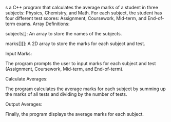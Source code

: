 s a C++ program that calculates the average marks of a student in three subjects: Physics, Chemistry, and Math. For each subject, the student has four different test scores: Assignment, Coursework, Mid-term, and End-of-term exams.
Array Definitions:

subjects[]: An array to store the names of the subjects.

marks[][]: A 2D array to store the marks for each subject and test.

Input Marks:

The program prompts the user to input marks for each subject and test (Assignment, Coursework, Mid-term, and End-of-term).

Calculate Averages:

The program calculates the average marks for each subject by summing up the marks of all tests and dividing by the number of tests.

Output Averages:

Finally, the program displays the average marks for each subject.
